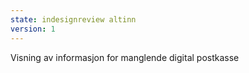 ```yaml
---
state: indesignreview altinn
version: 1
---
```


Visning av informasjon for manglende digital postkasse